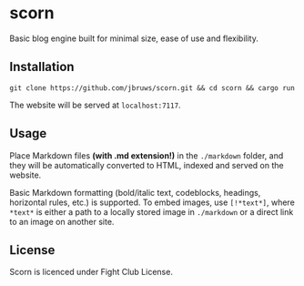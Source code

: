 # scorn

Basic blog engine built for minimal size, ease of use and flexibility.

## Installation

`git clone https://github.com/jbruws/scorn.git && cd scorn && cargo run`

The website will be served at `localhost:7117`.

## Usage

Place Markdown files **(with .md extension!)** in the `./markdown` folder, and they will be automatically converted to HTML, indexed and served on the website.

Basic Markdown formatting (bold/italic text, codeblocks, headings, horizontal rules, etc.) is supported. To embed images, use `[!*text*]`, where `*text*` is either a path to a locally stored image in `./markdown` or a direct link to an image on another site.

## License

Scorn is licenced under Fight Club License.
